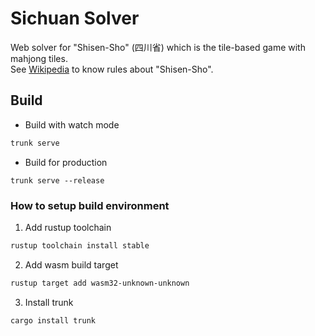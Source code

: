 # Sichuan Solver
Web solver for "Shisen-Sho" (四川省) which is the tile-based game with mahjong tiles.  
See [Wikipedia](https://en.wikipedia.org/wiki/Shisen-Sho) to know rules about "Shisen-Sho".

## Build
* Build with watch mode
``` bash
trunk serve
```
* Build for production
```
trunk serve --release
```


### How to setup build environment
1. Add rustup toolchain
``` bash
rustup toolchain install stable
```
2. Add wasm build target
``` bash
rustup target add wasm32-unknown-unknown
```
3. Install trunk
``` bash
cargo install trunk
```
